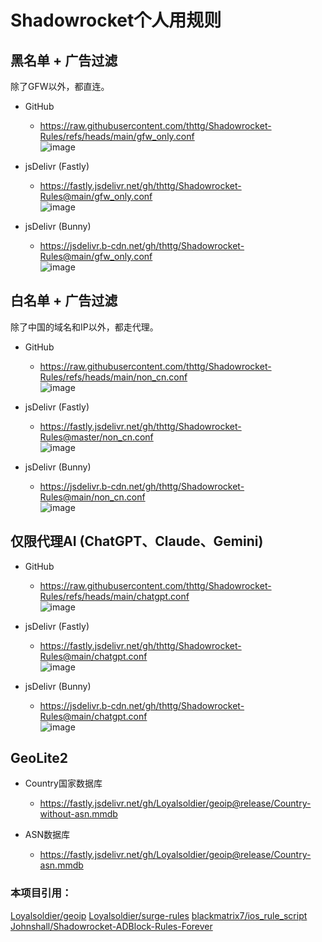 # Shadowrocket个人用规则

## 黑名单 + 广告过滤

除了GFW以外，都直连。

* GitHub
  - https://raw.githubusercontent.com/thttg/Shadowrocket-Rules/refs/heads/main/gfw_only.conf
<br/>![image](https://github.com/user-attachments/assets/2cdf5aa3-fcc2-456f-b31c-8509650bff8e)

* jsDelivr (Fastly)
  - https://fastly.jsdelivr.net/gh/thttg/Shadowrocket-Rules@main/gfw_only.conf
<br/>![image](https://github.com/user-attachments/assets/c6041546-a3d1-40e6-8f39-6e65d64f364f)

* jsDelivr (Bunny)
  - https://jsdelivr.b-cdn.net/gh/thttg/Shadowrocket-Rules@main/gfw_only.conf
<br/>![image](https://github.com/user-attachments/assets/d2b55d9d-98db-43df-b15f-fb793c8c0554)


## 白名单 + 广告过滤

除了中国的域名和IP以外，都走代理。

* GitHub
  - https://raw.githubusercontent.com/thttg/Shadowrocket-Rules/refs/heads/main/non_cn.conf
<br/>![image](https://github.com/user-attachments/assets/1498cda8-05a8-491d-9587-08c0c12064b7)

* jsDelivr (Fastly)
  - https://fastly.jsdelivr.net/gh/thttg/Shadowrocket-Rules@master/non_cn.conf
<br/>![image](https://github.com/user-attachments/assets/7328af4a-5c48-481c-951d-f9833c75c557)

* jsDelivr (Bunny)
  - https://jsdelivr.b-cdn.net/gh/thttg/Shadowrocket-Rules@main/non_cn.conf
<br/>![image](https://github.com/user-attachments/assets/47b97223-2243-4a7e-a991-e77d3e532bf6)


## 仅限代理AI (ChatGPT、Claude、Gemini)

* GitHub
  - https://raw.githubusercontent.com/thttg/Shadowrocket-Rules/refs/heads/main/chatgpt.conf
<br/>![image](https://github.com/user-attachments/assets/cd0cad8e-cebd-4d12-a93e-2d93f485ec5a)

* jsDelivr (Fastly)
  - https://fastly.jsdelivr.net/gh/thttg/Shadowrocket-Rules@main/chatgpt.conf
<br/>![image](https://github.com/user-attachments/assets/b12dca40-cadc-46b6-afe6-fda571860952)

* jsDelivr (Bunny)
  - https://jsdelivr.b-cdn.net/gh/thttg/Shadowrocket-Rules@main/chatgpt.conf
<br/>![image](https://github.com/user-attachments/assets/e6863060-4e59-4a1d-bacc-baee3bf0d59d)

## GeoLite2
* Country国家数据库
  - https://fastly.jsdelivr.net/gh/Loyalsoldier/geoip@release/Country-without-asn.mmdb

* ASN数据库
  - https://fastly.jsdelivr.net/gh/Loyalsoldier/geoip@release/Country-asn.mmdb

### 本项目引用：  
[Loyalsoldier/geoip](https://github.com/Loyalsoldier/geoip)
[Loyalsoldier/surge-rules](https://github.com/Loyalsoldier/surge-rules)
[blackmatrix7/ios_rule_script](https://github.com/blackmatrix7/ios_rule_script)  
[Johnshall/Shadowrocket-ADBlock-Rules-Forever](https://github.com/Johnshall/Shadowrocket-ADBlock-Rules-Forever)  
